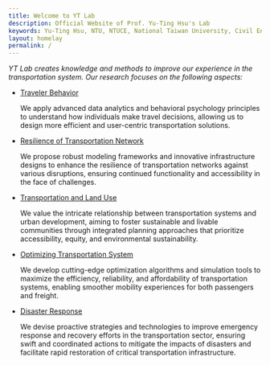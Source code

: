 ```yaml
---
title: Welcome to YT Lab
description: Official Website of Prof. Yu-Ting Hsu's Lab
keywords: Yu-Ting Hsu, NTU, NTUCE, National Taiwan University, Civil Engineering, Transportation Engineering
layout: homelay
permalink: /
---
```


*YT Lab creates knowledge and methods to improve our experience in the transportation system. Our research focuses on the following aspects:*

<ul>
  <li>
    <a href="/traveler-behavior.md">Traveler Behavior</a>
    <p>We apply advanced data analytics and behavioral psychology principles to understand how individuals make travel decisions, allowing us to design more efficient and user-centric transportation solutions.</p>
  </li>
  <li>
    <a href="/projects##Resilience of Transportation Network">Resilience of Transportation Network</a>
    <p>We propose robust modeling frameworks and innovative infrastructure designs to enhance the resilience of transportation networks against various disruptions, ensuring continued functionality and accessibility in the face of challenges.</p>
  </li>
  <li>
    <a href="/projects##Transportation and Land Use">Transportation and Land Use</a>
    <p>We value the intricate relationship between transportation systems and urban development, aiming to foster sustainable and livable communities through integrated planning approaches that prioritize accessibility, equity, and environmental sustainability.</p>
  </li>
  <li>
    <a href="/projects##Optimizing Transportation System">Optimizing Transportation System</a>
    <p>We develop cutting-edge optimization algorithms and simulation tools to maximize the efficiency, reliability, and affordability of transportation systems, enabling smoother mobility experiences for both passengers and freight.</p>
  </li>
  <li>
    <a href="/projects##Disaster Response">Disaster Response</a>
    <p>We devise proactive strategies and technologies to improve emergency response and recovery efforts in the transportation sector, ensuring swift and coordinated actions to mitigate the impacts of disasters and facilitate rapid restoration of critical transportation infrastructure.</p>
  </li>
</ul>

